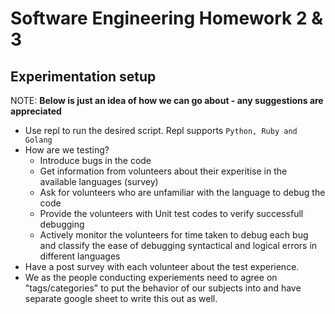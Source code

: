 # Software Engineering Homework 2 & 3

## Experimentation setup 

NOTE: **Below is just an idea of how we can go about - any suggestions are appreciated**
- Use repl to run the desired script. Repl supports `Python, Ruby and Golang`
- How are we testing?
  - Introduce bugs in the code
  - Get information from volunteers about their experitise in the available languages (survey)
  - Ask for volunteers who are unfamiliar with the language to debug the code
  - Provide the volunteers with Unit test codes to verify successfull debugging
  - Actively monitor the volunteers for time taken to debug each bug and classify the ease of debugging syntactical and logical errors in different languages
- Have a post survey with each volunteer about the test experience.
- We as the people conducting experiements need to agree on "tags/categories" to put the behavior of our subjects into and have separate google sheet to write this out as well. 

